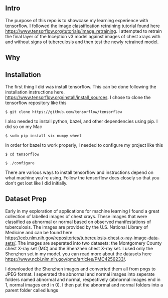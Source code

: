 ## Intro
The purpose of this repo is to showcase my learning experience with tensorflow. I followed the image classification retraining tutorial found here https://www.tensorflow.org/tutorials/image_retraining.
I attempted to retrain the final layer of the Inception v3 model against images of chest xrays with and without signs of tuberculosis and then test the newly retrained model.

## Why


## Installation
The first thing I did was install tensorflow. This can be done following the installation instructions here. https://www.tensorflow.org/install/install_sources.
I chose to clone the tensorflow repository like this 

`$ git clone https://github.com/tensorflow/tensorflow` 

I also needed to install python, bazel, and other dependencies using pip. I did so on my Mac 

`$ sudo pip install six numpy wheel`

In order for bazel to work properly, I needed to configure my project like this 

`$ cd tensorflow`

`$ ./configure`

There are various ways to install tensorflow and instructions depend on what machine you're using. Follow the tensorflow docs closely so that you don't get lost like I did initially.

## Dataset Prep
Early in my exploration of applications for machine learning I found a great collection of labelled images of chest xrays. These images that were classified as abnormal or normal based on observed manifestations of tuberculosis. The images are provided by the U.S. National Library of Medicine and can be found here https://ceb.nlm.nih.gov/repositories/tuberculosis-chest-x-ray-image-data-sets/. The images are seperated into two datasets: the Montgomery County chest X-ray set (MC) and the Shenzhen chest X-ray set. I used only the Shenzhen set in my model. you can read more about the datasets here https://www.ncbi.nlm.nih.gov/pmc/articles/PMC4256233/.

I downloaded the Shenzhen images and converted them all from pngs to JPEG format. I seperated the abnormal and normal images into seperate folders named abnormal and normal, respectively (abnormal images end in 1, normal images end in 0). I then put the abnormal and normal folders into a parent folder called lungs


